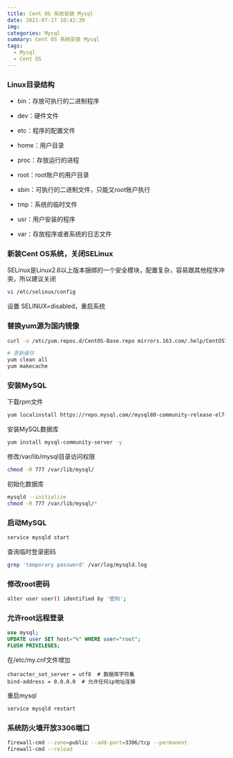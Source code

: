 ```yaml
---
title: Cent OS 系统安装 Mysql
date: 2021-07-17 10:42:39
img:
categories: Mysql
summary: Cent OS 系统安装 Mysql
tags: 
  - Mysql
  - Cent OS
---
```



### Linux目录结构

- bin：存放可执行的二进制程序
- dev：硬件文件

- etc：程序的配置文件
- home：用户目录

- proc：存放运行的进程
- root：root账户的用户目录

- sbin：可执行的二进制文件，只能又root账户执行
- tmp：系统的临时文件

- usr：用户安装的程序
- var：存放程序或者系统的日志文件



### 新装Cent OS系统，关闭SELinux

SELinux是Linux2.6以上版本捆绑的一个安全模块，配置复杂，容易跟其他程序冲突，所以建议关闭

```bash
vi /etc/selinux/config
```

设置 SELINUX=disabled，重启系统



### 替换yum源为国内镜像

```bash
curl -o /etc/yum.repos.d/CentOS-Base.repo mirrors.163.com/.help/CentOS7-Base-163.repo

# 更新缓存
yum clean all
yum makecache
```



### 安装MySQL

下载rpm文件

```bash
yum localinstall https://repo.mysql.com//mysql80-community-release-el7-1.noarch.rpm
```

安装MySQL数据库

```bash
yum install mysql-community-server -y
```

修改/var/lib/mysql目录访问权限

```bash
chmod -R 777 /var/lib/mysql/
```

初始化数据库

```bash
mysqld --initialize
chmod -R 777 /var/lib/mysql/*
```

### 

### 启动MySQL

```bash
service mysqld start
```

查询临时登录密码

```bash
grep 'temporary password' /var/log/mysqld.log
```

### 

### 修改root密码

```bash
alter user user() identified by '密码';
```



### 允许root远程登录

```sql
use mysql;
UPDATE user SET host="%" WHERE user="root";
FLUSH PRIVILEGES;
```

在/etc/my.cnf文件增加

```plain
character_set_server = utf8  # 数据库字符集
bind-address = 0.0.0.0  # 允许任何ip地址连接
```

重启mysql

```bash
service mysqld restart
```

### 

### 系统防火墙开放3306端口

```bash
firewall-cmd --zone=public --add-port=3306/tcp --permanent
firewall-cmd --reload
```



